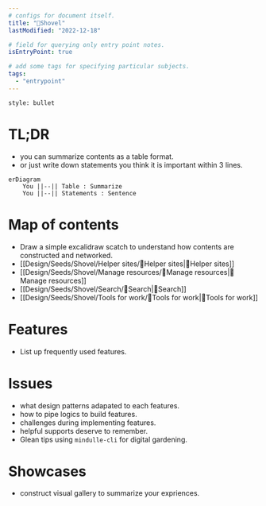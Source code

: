 ```yaml
---
# configs for document itself.
title: "🎉Shovel"
lastModified: "2022-12-18"

# field for querying only entry point notes.
isEntryPoint: true

# add some tags for specifying particular subjects.
tags:
  - "entrypoint"
---
```

```toc
style: bullet
```

# TL;DR
- you can summarize contents as a table format.
- or just write down statements you think it is important within 3 lines.
```mermaid
erDiagram
	You ||--|| Table : Summarize
	You ||--|| Statements : Sentence
```


# Map of contents
- Draw a simple excalidraw scatch to understand how contents are constructed and networked.
- [[Design/Seeds/Shovel/Helper sites/🎉Helper sites|🎉Helper sites]]
- [[Design/Seeds/Shovel/Manage resources/🎉Manage resources|🎉Manage resources]]
- [[Design/Seeds/Shovel/Search/🎉Search|🎉Search]]
- [[Design/Seeds/Shovel/Tools for work/🎉Tools for work|🎉Tools for work]]

# Features
- List up frequently used features.

# Issues
- what design patterns adapated to each features.
- how to pipe logics to build features.
- challenges during implementing features.
- helpful supports deserve to remember.
- Glean tips using `mindulle-cli` for digital gardening.

# Showcases
- construct visual gallery to summarize your expriences.
